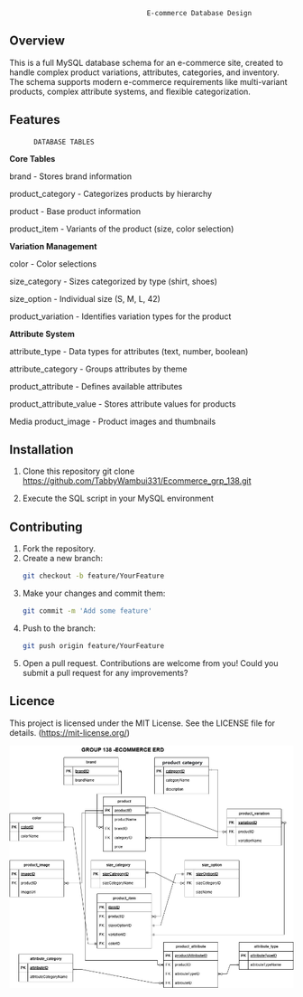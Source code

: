                                       E-commerce Database Design

## Overview

This is a full MySQL database schema for an e-commerce site, created to handle complex product variations, attributes, categories, and inventory. The schema supports modern e-commerce requirements like multi-variant products, complex attribute systems, and flexible categorization.

## Features

          DATABASE TABLES
           
**Core Tables**

brand - Stores brand information

product_category - Categorizes products by hierarchy

product - Base product information

product_item - Variants of the product (size, color selection)

**Variation Management**

color - Color selections

size_category - Sizes categorized by type (shirt, shoes)

size_option - Individual size (S, M, L, 42)

product_variation - Identifies variation types for the product

**Attribute System**


attribute_type - Data types for attributes (text, number, boolean)

attribute_category - Groups attributes by theme

product_attribute - Defines available attributes

product_attribute_value - Stores attribute values for products

Media
product_image - Product images and thumbnails

## Installation

1. Clone this repository
  git clone https://github.com/TabbyWambui331/Ecommerce_grp_138.git

2. Execute the SQL script in your MySQL environment

## Contributing
1. Fork the repository.
2. Create a new branch:
   ```bash
   git checkout -b feature/YourFeature
   ```
3. Make your changes and commit them:
   ```bash
   git commit -m 'Add some feature'
   ```
4. Push to the branch:
   ```bash
   git push origin feature/YourFeature
   ```
5. Open a pull request.
Contributions are welcome from you! Could you submit a pull request for any improvements?

## Licence

This project is licensed under the MIT License. See the LICENSE file for details.
(https://mit-license.org/)

![ERD](EcommerceERD.jpg)



